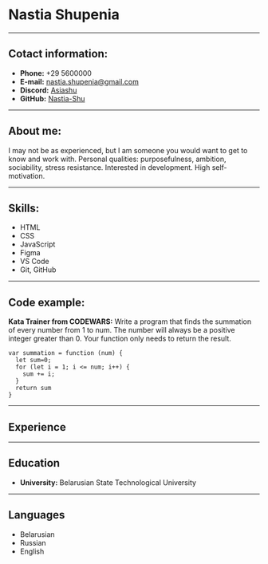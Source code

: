 # Nastia Shupenia
-----------------------
## Cotact information:
* **Phone:** +29 5600000
* **E-mail:** nastia.shupenia@gmail.com
* **Discord:** [Asiashu](https://discord.com/channels/asiashu.)
* **GitHub:** [Nastia-Shu](https://github.com/Nastia-Shu)

-----------------------
## About me:



I may not be as experienced, but I am someone you would want to get to know and work with. Personal qualities: purposefulness, ambition, sociability, stress resistance. Interested in development. High self-motivation.


----------------------
## Skills:
* HTML
* CSS
* JavaScript
* Figma
* VS Code
* Git, GitHub
----------------------
## Code example:

**Kata Trainer from CODEWARS:**
Write a program that finds the summation of every number from 1 to num. The number will always be a positive integer greater than 0. Your function only needs to return the result.


```
var summation = function (num) {
  let sum=0;
  for (let i = 1; i <= num; i++) {
    sum += i;
  }
  return sum
}
```
---------------------
## Experience
---------------------
## Education
* **University:** Belarusian State Technological University
---------------------
## Languages
* Belarusian
* Russian
* English